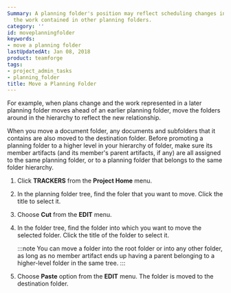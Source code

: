 ```yaml
---
Summary: A planning folder's position may reflect scheduling changes in relation to
  the work contained in other planning folders.
category: ''
id: moveplanningfolder
keywords:
- move a planning folder
lastUpdatedAt: Jan 08, 2018
product: teamforge
tags:
- project_admin_tasks
- planning_folder
title: Move a Planning Folder
---
```



For example, when plans change and the work represented in a later planning folder moves ahead of an earlier planning folder, move the folders around in the hierarchy to reflect the new relationship.

When you move a document folder, any documents and subfolders that it contains are also moved to the destination folder. Before promoting a planning folder to a higher level in your hierarchy of folder, make sure its member artifacts (and its member's parent artifacts, if any) are all assigned to the same planning folder, or to a planning folder that belongs to the same folder hierarchy.

 1. Click **TRACKERS** from the **Project Home** menu.

 2. In the planning folder tree, find the foler that you want to move. Click the title to select it.

 3. Choose **Cut** from the **EDIT** menu.
 
 4. In the folder tree, find the folder into which you want to move the selected folder. Click the title of the folder to select it.

    :::note
    You can move a folder into the root folder or into any other folder, as long as no member artifact ends up  having a parent belonging to a higher-level folder in the same tree.
    :::

 5. Choose **Paste** option from the **EDIT** menu. The folder is moved to the destination folder.
